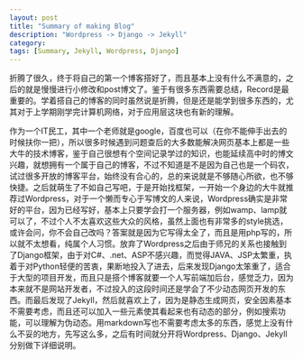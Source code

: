 ```yaml
---
layout: post
title: "Summary of making Blog"
description: "Wordpress -> Django -> Jekyll"
category: 
tags: [Summary, Jekyll, Wordpress, Django]
---
```


折腾了很久，终于将自己的第一个博客搭好了，而且基本上没有什么不满意的，之后的就是慢慢进行小修改和post博文了。鉴于有很多东西需要总结，Record是最重要的。学着搭自己的博客的同时虽然说是折腾，但是还是能学到很多东西的，尤其对于上学期刚学完计算机网络，对于应用层这块也有新的理解。

作为一个IT民工，其中一个老师就是google，百度也可以（在你不能伸手出去的时候扶你一把），所以很多时候遇到问题查后的大多数能解决网页基本上都是一些大牛的技术博客，鉴于自己很想有个空间记录学过的知识，也能延续高中时的博文兴趣，就想拥有一个属于自己的博客，不过不知道是不是因为自己也是一个码农，试过很多开放的博客平台，始终没有合心的，总的来说就是不够随心所欲，也不够快捷。之后就萌生了不如自己写吧，于是开始找框架，一开始一个身边的大牛就推荐过Wordpress，对于一个懒而专心于写博文的人来说，Wordpress确实是非常好的平台，因为已经写好，基本上只要学会打一个服务器，例如wamp、lamp就可以了，不过个人不太喜欢这些大众的风格，虽然上面也有非常多的style挑选，或许会问，你不会自己改吗？答案就是因为它写得太全了，而且是用php写的，所以就不太想看，纯属个人习惯。放弃了Wordpress之后由于师兄的关系也接触到了Django框架，由于对C#、.net、ASP不感兴趣，而觉得JAVA、JSP太繁重，执着于对Python轻便的苦衷，果断地投入了进去，后来发现Django太笨重了，适合于大型的项目开发，而且只是搭个博客就要一个人写前端加后台，感觉乏力，因为本来就不是网站开发者，不过投入的这段时间还是学会了不少动态网页开发的东西。而最后发现了Jekyll，然后就喜欢上了，因为是静态生成网页，安全因素基本不需要考虑，而且还可以加入一些元素使其看起来也有动态的部分，例如搜索功能，可以理解为伪动态。用markdown写也不需要考虑太多的东西，感觉上没有什么不妥的地方，先写这么多，之后有时间就分开将Wordpress、Django、Jekyll分别做下详细说明。

